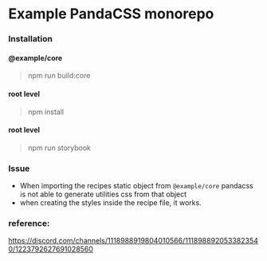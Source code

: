 # Example PandaCSS monorepo

### Installation

#### @example/core

> npm run build:core

#### root level

> npm install

#### root level

> npm run storybook

### Issue

- When importing the recipes static object from `@example/core` pandacss is not able to generate utilities css from that object
- when creating the styles inside the recipe file, it works.

### reference:

https://discord.com/channels/1118988919804010566/1118988920533823540/1223792627691028560
